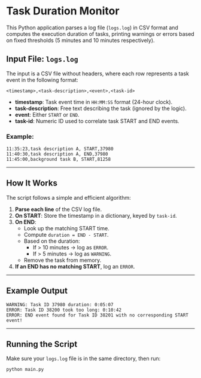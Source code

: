 # Task Duration Monitor

This Python application parses a log file (`logs.log`) in CSV format and computes the execution duration of tasks, 
printing warnings or errors based on fixed thresholds (5 minutes and 10 minutes respectively).

## Input File: `logs.log`

The input is a CSV file without headers, where each row represents a task event in the following format:

```text
<timestamp>,<task-description>,<event>,<task-id>
```


- **timestamp**: Task event time in `HH:MM:SS` format (24-hour clock).
- **task-description**: Free text describing the task (ignored by the logic).
- **event**: Either `START` or `END`.
- **task-id**: Numeric ID used to correlate task START and END events.

### Example:

```text
11:35:23,task description A, START,37980
11:40:30,task description A, END,37980
11:45:00,background task B, START,81258
```

---

## How It Works

The script follows a simple and efficient algorithm:

1. **Parse each line** of the CSV log file.
2. **On START**: Store the timestamp in a dictionary, keyed by `task-id`.
3. **On END**:
   - Look up the matching START time.
   - Compute `duration = END - START`.
   - Based on the duration:
     - If > 10 minutes → log as `ERROR`.
     - If > 5 minutes → log as `WARNING`.
   - Remove the task from memory.
4. **If an END has no matching START**, log an `ERROR`.

---

## Example Output

```text
WARNING: Task ID 37980 duration: 0:05:07
ERROR: Task ID 38200 took too long: 0:10:42
ERROR: END event found for Task ID 38201 with no corresponding START event!
```

---

## Running the Script

Make sure your `logs.log` file is in the same directory, then run:

```bash
python main.py
```